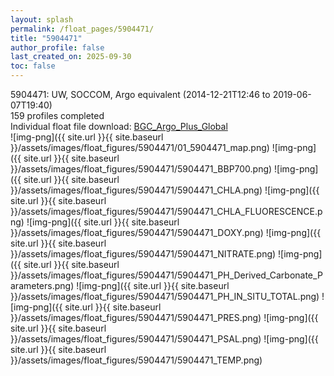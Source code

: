 ```yaml
---
layout: splash
permalink: /float_pages/5904471/
title: "5904471"
author_profile: false
last_created_on: 2025-09-30
toc: false
---
```

 
5904471: UW, SOCCOM, Argo equivalent (2014-12-21T12:46 to 2019-06-07T19:40)\
159 profiles completed\
Individual float file download: [BGC_Argo_Plus_Global](https://ftp.soest.hawaii.edu/bgc_argo_plus/Individual_Floats/outliers_removed/5904471_Sprof_processed.nc)\
![img-png]({{ site.url }}{{ site.baseurl }}/assets/images/float_figures/5904471/01_5904471_map.png)
![img-png]({{ site.url }}{{ site.baseurl }}/assets/images/float_figures/5904471/5904471_BBP700.png)
![img-png]({{ site.url }}{{ site.baseurl }}/assets/images/float_figures/5904471/5904471_CHLA.png)
![img-png]({{ site.url }}{{ site.baseurl }}/assets/images/float_figures/5904471/5904471_CHLA_FLUORESCENCE.png)
![img-png]({{ site.url }}{{ site.baseurl }}/assets/images/float_figures/5904471/5904471_DOXY.png)
![img-png]({{ site.url }}{{ site.baseurl }}/assets/images/float_figures/5904471/5904471_NITRATE.png)
![img-png]({{ site.url }}{{ site.baseurl }}/assets/images/float_figures/5904471/5904471_PH_Derived_Carbonate_Parameters.png)
![img-png]({{ site.url }}{{ site.baseurl }}/assets/images/float_figures/5904471/5904471_PH_IN_SITU_TOTAL.png)
![img-png]({{ site.url }}{{ site.baseurl }}/assets/images/float_figures/5904471/5904471_PRES.png)
![img-png]({{ site.url }}{{ site.baseurl }}/assets/images/float_figures/5904471/5904471_PSAL.png)
![img-png]({{ site.url }}{{ site.baseurl }}/assets/images/float_figures/5904471/5904471_TEMP.png)
